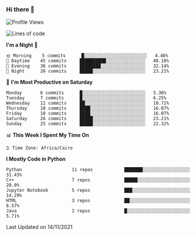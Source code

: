 ### Hi there 👋

<!--
**AMR-KELEG/AMR-KELEG** is a ✨ _special_ ✨ repository because its `README.md` (this file) appears on your GitHub profile.

Here are some ideas to get you started:

- 🔭 I’m currently working on ...
- 🌱 I’m currently learning ...
- 👯 I’m looking to collaborate on ...
- 🤔 I’m looking for help with ...
- 💬 Ask me about ...
- 📫 How to reach me: ...
- 😄 Pronouns: ...
- ⚡ Fun fact: ...
-->

<!--START_SECTION:waka-->
![Profile Views](http://img.shields.io/badge/Profile%20Views-0-blue)

![Lines of code](https://img.shields.io/badge/From%20Hello%20World%20I%27ve%20Written-2.8%20million%20lines%20of%20code-blue)

**I'm a Night 🦉** 

```text
🌞 Morning    5 commits      █░░░░░░░░░░░░░░░░░░░░░░░░   4.46% 
🌆 Daytime    45 commits     ██████████░░░░░░░░░░░░░░░   40.18% 
🌃 Evening    36 commits     ████████░░░░░░░░░░░░░░░░░   32.14% 
🌙 Night      26 commits     █████░░░░░░░░░░░░░░░░░░░░   23.21%

```
📅 **I'm Most Productive on Saturday** 

```text
Monday       6 commits      █░░░░░░░░░░░░░░░░░░░░░░░░   5.36% 
Tuesday      7 commits      █░░░░░░░░░░░░░░░░░░░░░░░░   6.25% 
Wednesday    12 commits     ██░░░░░░░░░░░░░░░░░░░░░░░   10.71% 
Thursday     18 commits     ████░░░░░░░░░░░░░░░░░░░░░   16.07% 
Friday       18 commits     ████░░░░░░░░░░░░░░░░░░░░░   16.07% 
Saturday     26 commits     █████░░░░░░░░░░░░░░░░░░░░   23.21% 
Sunday       25 commits     █████░░░░░░░░░░░░░░░░░░░░   22.32%

```


📊 **This Week I Spent My Time On** 

```text
⌚︎ Time Zone: Africa/Cairo

```

**I Mostly Code in Python** 

```text
Python                   11 repos            ███████░░░░░░░░░░░░░░░░░░   31.43% 
C++                      7 repos             █████░░░░░░░░░░░░░░░░░░░░   20.0% 
Jupyter Notebook         5 repos             ███░░░░░░░░░░░░░░░░░░░░░░   14.29% 
HTML                     3 repos             ██░░░░░░░░░░░░░░░░░░░░░░░   8.57% 
Java                     2 repos             █░░░░░░░░░░░░░░░░░░░░░░░░   5.71%

```



 Last Updated on 14/11/2021
<!--END_SECTION:waka-->

